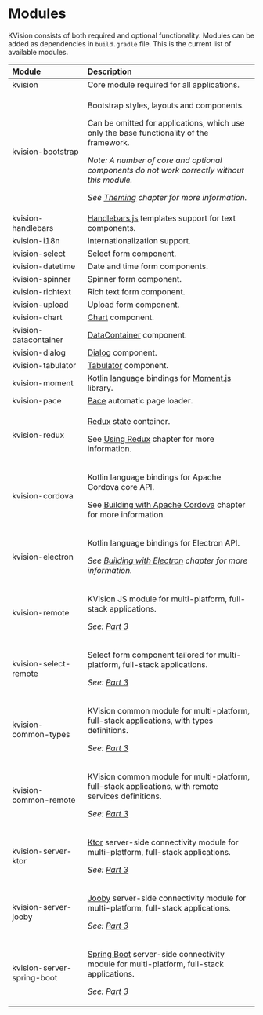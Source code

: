 # Modules

KVision consists of both required and optional functionality. Modules can be added as dependencies in `build.gradle` file. This is the current list of available modules.

<table>
  <thead>
    <tr>
      <th style="text-align:left">Module</th>
      <th style="text-align:left">Description</th>
    </tr>
  </thead>
  <tbody>
    <tr>
      <td style="text-align:left">kvision</td>
      <td style="text-align:left">Core module required for all applications.</td>
    </tr>
    <tr>
      <td style="text-align:left">kvision-bootstrap</td>
      <td style="text-align:left">
        <p>Bootstrap styles, layouts and components.</p>
        <p>Can be omitted for applications, which use only the base functionality
          of the framework.</p>
        <p><em>Note: A number of core and optional components do not work correctly without this module.</em>
        </p>
        <p><em>See</em>  <a href="themes.md"><em>Theming</em></a>  <em>chapter for more information.</em>
        </p>
      </td>
    </tr>
    <tr>
      <td style="text-align:left">kvision-handlebars</td>
      <td style="text-align:left"><a href="https://handlebarsjs.com/">Handlebars.js</a> templates support
        for text components.</td>
    </tr>
    <tr>
      <td style="text-align:left">kvision-i18n</td>
      <td style="text-align:left">Internationalization support.</td>
    </tr>
    <tr>
      <td style="text-align:left">kvision-select</td>
      <td style="text-align:left">Select form component.</td>
    </tr>
    <tr>
      <td style="text-align:left">kvision-datetime</td>
      <td style="text-align:left">Date and time form components.</td>
    </tr>
    <tr>
      <td style="text-align:left">kvision-spinner</td>
      <td style="text-align:left">Spinner form component.</td>
    </tr>
    <tr>
      <td style="text-align:left">kvision-richtext</td>
      <td style="text-align:left">Rich text form component.</td>
    </tr>
    <tr>
      <td style="text-align:left">kvision-upload</td>
      <td style="text-align:left">Upload form component.</td>
    </tr>
    <tr>
      <td style="text-align:left">kvision-chart</td>
      <td style="text-align:left"><a href="../part-2-advanced-features/charts.md">Chart</a> component.</td>
    </tr>
    <tr>
      <td style="text-align:left">kvision-datacontainer</td>
      <td style="text-align:left"><a href="../part-2-advanced-features/observable-data-model.md">DataContainer</a> component.</td>
    </tr>
    <tr>
      <td style="text-align:left">kvision-dialog</td>
      <td style="text-align:left"><a href="windows-and-modals.md#dialog-with-a-result">Dialog</a> component.</td>
    </tr>
    <tr>
      <td style="text-align:left">kvision-tabulator</td>
      <td style="text-align:left"><a href="../part-2-advanced-features/tabulator-tables.md">Tabulator</a> component.</td>
    </tr>
    <tr>
      <td style="text-align:left">kvision-moment</td>
      <td style="text-align:left">Kotlin language bindings for <a href="https://momentjs.com/">Moment.js</a> library.</td>
    </tr>
    <tr>
      <td style="text-align:left">kvision-pace</td>
      <td style="text-align:left"><a href="https://github.hubspot.com/pace/docs/welcome/">Pace</a> automatic
        page loader.</td>
    </tr>
    <tr>
      <td style="text-align:left">kvision-redux</td>
      <td style="text-align:left">
        <p><a href="https://redux.js.org/">Redux</a> state container.</p>
        <p>See <a href="../part-2-advanced-features/using-redux.md">Using Redux</a> chapter
          for more information.</p>
      </td>
    </tr>
    <tr>
      <td style="text-align:left">kvision-cordova</td>
      <td style="text-align:left">
        <p>Kotlin language bindings for Apache Cordova core API.</p>
        <p>See <a href="../part-2-advanced-features/building-with-apache-cordova.md">Building with Apache Cordova</a> chapter
          for more information.</p>
      </td>
    </tr>
    <tr>
      <td style="text-align:left">kvision-electron</td>
      <td style="text-align:left">
        <p>Kotlin language bindings for Electron API.</p>
        <p><em>See</em>  <a href="../part-2-advanced-features/building-with-electron.md"><em>Building with Electron</em></a>  <em>chapter for more information.</em>
        </p>
      </td>
    </tr>
    <tr>
      <td style="text-align:left">kvision-remote</td>
      <td style="text-align:left">
        <p>KVision JS module for multi-platform, full-stack applications.</p>
        <p><em>See:</em>  <a href="https://kvision.gitbook.io/kvision-guide/part-3-server-side-interface"><em>Part 3</em></a><em>&#x200B;</em>
        </p>
      </td>
    </tr>
    <tr>
      <td style="text-align:left">kvision-select-remote</td>
      <td style="text-align:left">
        <p>Select form component tailored for multi-platform, full-stack applications.</p>
        <p><em>See:</em>  <a href="https://kvision.gitbook.io/kvision-guide/part-3-server-side-interface"><em>Part 3</em></a><em>&#x200B;</em>
        </p>
      </td>
    </tr>
    <tr>
      <td style="text-align:left">kvision-common-types</td>
      <td style="text-align:left">
        <p>KVision common module for multi-platform, full-stack applications, with
          types definitions.</p>
        <p><em>See:</em>  <a href="https://kvision.gitbook.io/kvision-guide/part-3-server-side-interface"><em>Part 3</em></a><em>&#x200B;</em>
        </p>
      </td>
    </tr>
    <tr>
      <td style="text-align:left">kvision-common-remote</td>
      <td style="text-align:left">
        <p>KVision common module for multi-platform, full-stack applications, with
          remote services definitions.</p>
        <p><em>See:</em>  <a href="https://kvision.gitbook.io/kvision-guide/part-3-server-side-interface"><em>Part 3</em></a>
        </p>
      </td>
    </tr>
    <tr>
      <td style="text-align:left">kvision-server-ktor</td>
      <td style="text-align:left">
        <p><a href="https://ktor.io/">Ktor</a> server-side connectivity module for
          multi-platform, full-stack applications.</p>
        <p><em>See:</em>  <a href="../part-3-server-side-interface/"><em>Part 3</em></a>
        </p>
      </td>
    </tr>
    <tr>
      <td style="text-align:left">kvision-server-jooby</td>
      <td style="text-align:left">
        <p><a href="https://jooby.org">Jooby</a> server-side connectivity module for
          multi-platform, full-stack applications.</p>
        <p><em>See:</em>  <a href="../part-3-server-side-interface/"><em>Part 3</em></a>
        </p>
      </td>
    </tr>
    <tr>
      <td style="text-align:left">kvision-server-spring-boot</td>
      <td style="text-align:left">
        <p><a href="https://spring.io/projects/spring-boot">Spring Boot</a> server-side
          connectivity module for multi-platform, full-stack applications.</p>
        <p><em>See:</em>  <a href="../part-3-server-side-interface/"><em>Part 3</em></a>
        </p>
      </td>
    </tr>
  </tbody>
</table>